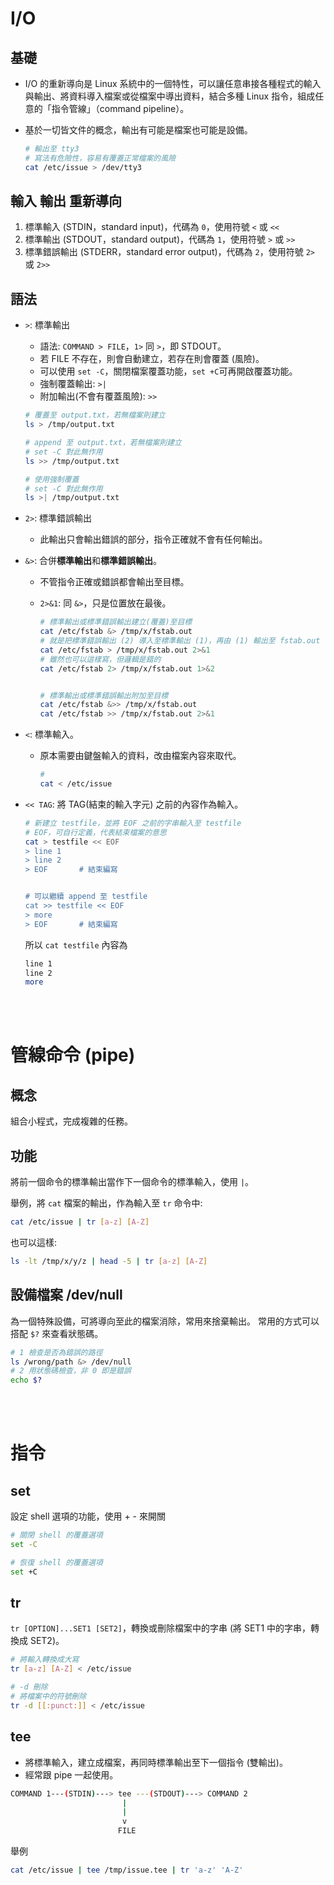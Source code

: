 # I/O 

## 基礎 
* I/O 的重新導向是 Linux 系統中的一個特性，可以讓任意串接各種程式的輸入與輸出、將資料導入檔案或從檔案中導出資料，結合多種 Linux 指令，組成任意的「指令管線」（command pipeline）。
* 基於一切皆文件的概念，輸出有可能是檔案也可能是設備。

    ```sh
    # 輸出至 tty3 
    # 寫法有危險性，容易有覆蓋正常檔案的風險
    cat /etc/issue > /dev/tty3
    ```


## 輸入 輸出 重新導向
1. 標準輸入 (STDIN，standard input)，代碼為 `0`，使用符號 `<` 或 `<<`
2. 標準輸出 (STDOUT，standard output)，代碼為 `1`，使用符號 `>` 或 `>>`
3. 標準錯誤輸出 (STDERR，standard error output)，代碼為 `2`，使用符號 `2>` 或 `2>>`


## 語法
* `>`: 標準輸出
    * 語法: `COMMAND > FILE`，`1>` 同 `>`，即 STDOUT。
    * 若 FILE 不存在，則會自動建立，若存在則會覆蓋 (風險)。
    * 可以使用 `set -C`，關閉檔案覆蓋功能，`set +C`可再開啟覆蓋功能。
    * 強制覆蓋輸出: `>|`
    * 附加輸出(不會有覆蓋風險): `>>`
    ```sh
    # 覆蓋至 output.txt，若無檔案則建立
    ls > /tmp/output.txt

    # append 至 output.txt，若無檔案則建立
    # set -C 對此無作用
    ls >> /tmp/output.txt

    # 使用強制覆蓋
    # set -C 對此無作用
    ls >| /tmp/output.txt
    ```

* `2>`: 標準錯誤輸出
    * 此輸出只會輸出錯誤的部分，指令正確就不會有任何輸出。

* `&>`: 合併**標準輸出**和**標準錯誤輸出**。
    * 不管指令正確或錯誤都會輸出至目標。
    * `2>&1`: 同 `&>`，只是位置放在最後。

        ```sh
        # 標準輸出或標準錯誤輸出建立(覆蓋)至目標
        cat /etc/fstab &> /tmp/x/fstab.out
        # 就是把標準錯誤輸出 (2) 導入至標準輸出 (1)，再由 (1) 輸出至 fstab.out
        cat /etc/fstab > /tmp/x/fstab.out 2>&1
        # 雖然也可以這樣寫，但邏輯是錯的
        cat /etc/fstab 2> /tmp/x/fstab.out 1>&2


        # 標準輸出或標準錯誤輸出附加至目標
        cat /etc/fstab &>> /tmp/x/fstab.out
        cat /etc/fstab >> /tmp/x/fstab.out 2>&1
        ```

* `<`: 標準輸入。
    * 原本需要由鍵盤輸入的資料，改由檔案內容來取代。

        ```sh
        # 
        cat < /etc/issue
        ```
* `<< TAG`: 將 TAG(結束的輸入字元) 之前的內容作為輸入。

    ```sh
    # 新建立 testfile，並將 EOF 之前的字串輸入至 testfile
    # EOF，可自行定義，代表結束檔案的意思
    cat > testfile << EOF
    > line 1
    > line 2
    > EOF       # 結束編寫
    

    # 可以繼續 append 至 testfile
    cat >> testfile << EOF
    > more
    > EOF       # 結束編寫
    ```
    所以 `cat testfile` 內容為
    ```sh
    line 1
    line 2
    more
    ```

<br/>

<br/>

# 管線命令 (pipe)
## 概念
組合小程式，完成複雜的任務。

## 功能
將前一個命令的標準輸出當作下一個命令的標準輸入，使用 `|`。

舉例，將 `cat` 檔案的輸出，作為輸入至 `tr` 命令中: 

```sh
cat /etc/issue | tr [a-z] [A-Z]
```
也可以這樣:
```sh
ls -lt /tmp/x/y/z | head -5 | tr [a-z] [A-Z]
```

## 設備檔案 /dev/null
為一個特殊設備，可將導向至此的檔案消除，常用來捨棄輸出。
常用的方式可以搭配 `$?` 來查看狀態碼。
```sh
# 1 檢查是否為錯誤的路徑
ls /wrong/path &> /dev/null
# 2 用狀態碼檢查，非 0 即是錯誤
echo $?
```

<br/>

<br/>

# 指令
## set
設定 shell 選項的功能，使用 + - 來開關
```sh
# 關閉 shell 的覆蓋選項
set -C

# 恢復 shell 的覆蓋選項
set +C
```
## tr
`tr [OPTION]...SET1 [SET2]`，轉換或刪除檔案中的字串 (將 SET1 中的字串，轉換成 SET2)。
```sh
# 將輸入轉換成大寫
tr [a-z] [A-Z] < /etc/issue

# -d 刪除
# 將檔案中的符號刪除
tr -d [[:punct:]] < /etc/issue
```

## tee
* 將標準輸入，建立成檔案，再同時標準輸出至下一個指令 (雙輸出)。
* 經常跟 pipe 一起使用。
```sh
COMMAND 1---(STDIN)---> tee ---(STDOUT)---> COMMAND 2
                         |
                         |
                         v
                        FILE
```
舉例
```sh
cat /etc/issue | tee /tmp/issue.tee | tr 'a-z' 'A-Z'
```